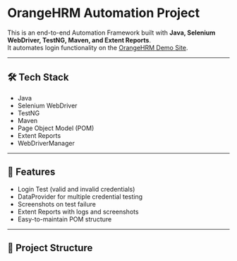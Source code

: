 # OrangeHRM Automation Project

This is an end-to-end Automation Framework built with **Java, Selenium WebDriver, TestNG, Maven, and Extent Reports**.  
It automates login functionality on the [OrangeHRM Demo Site](https://opensource-demo.orangehrmlive.com/).

---

## 🛠 Tech Stack

- Java
- Selenium WebDriver
- TestNG
- Maven
- Page Object Model (POM)
- Extent Reports
- WebDriverManager

---

## 🚀 Features

- Login Test (valid and invalid credentials)
- DataProvider for multiple credential testing
- Screenshots on test failure
- Extent Reports with logs and screenshots
- Easy-to-maintain POM structure

---

## 📁 Project Structure

